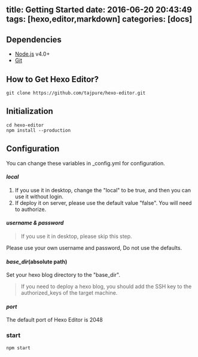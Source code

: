 title: Getting Started
date: 2016-06-20 20:43:49
tags: [hexo,editor,markdown]
categories: [docs]
---
## Dependencies
* [Node.js](https://nodejs.org) v4.0+
* [Git](https://git-scm.com/)

## How to Get Hexo Editor?
```
git clone https://github.com/tajpure/hexo-editor.git
```

## Initialization
```
cd hexo-editor
npm install --production
```

## Configuration
You can change these variables in _config.yml for configuration.

#### *local*
1. If you use it in desktop, change the "local" to be true, and then you can use it without login.
2. If deploy it on server, please use the default value "false". You will need to authorize.

#### *username & password*
> If you use it in desktop, please skip this step.

Please use your own username and password, Do not use the defaults.

#### *base_dir*(absolute path)
Set your hexo blog directory to the "base_dir".
> If you need to deploy a hexo blog, you should add the SSH key to the authorized_keys of the target machine.

#### *port*
The default port of Hexo Editor is 2048

### start
```
npm start
```
